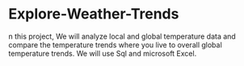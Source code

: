 # Explore-Weather-Trends
n this project, We will analyze local and global temperature data and compare the temperature trends where you live to overall global temperature trends.
We will use Sql and microsoft Excel.
